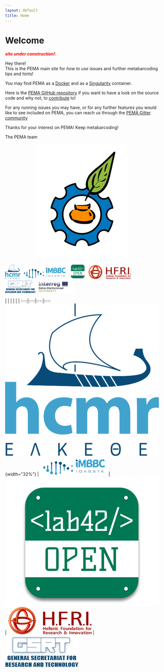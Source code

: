 ```yaml
---
layout: default
title: Home
---
```


# Welcome



<span style="color:red">***site under construction!***</span>.



<p class="message">
  Hey there! <br>
  This is the PEMA main site for <i>how to use</i> issues and further metabarcoding tips and hints!
</p>


You may find PEMA as a [Docker](https://hub.docker.com/r/hariszaf/pema) and as a [Singularity](https://singularity-hub.org/collections/2295) container.

Here is the [PEMA GitHub repository](https://github.com/hariszaf/pema) if you want to have a look on the source code and why not, to [contribute](https://github.com/hariszaf/pema/blob/master/CONTRIBUTING.md) to!

For any running issues you may have, or for any further features you would like to see included on PEMA, you can reach us through the [PEMA Gitter community](https://gitter.im/pema-helpdesk/community#)

Thanks for your interest on PEMA!
Keep metabarcoding!

The PEMA team

<p align="center">
<img src="public/pema_logo.png" alt="drawing" style="width:300px;"/>
</p>

<p float="left">
  <img src="public/hcmr.png" width="50" />
  <img src="public/imbbc_logo.png" width="150" /> 
  <img src="public/lab42open.png" width="60" />
  <img src="public/hfri.png" width="140" />
  <img src="public/gsrt.png" width="100" />
  <img src="public/Acronym_Environment_RECONNECT-4_1.jpg" width="120" />
</p>




| | | | | |
:--:|:--:|:--:|:--:
![](public/hcmr.png){width="32%"} |  ![](public/imbbc_logo.png)  | ![](public/lab42open.png)  |  ![](public/hfri.png) | ![](public/gsrt.png)


